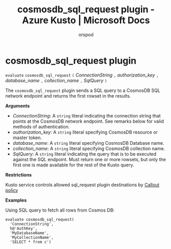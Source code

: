 ﻿---
title: cosmosdb_sql_request plugin - Azure Kusto | Microsoft Docs
description: This article describes cosmosdb_sql_request plugin in Azure Kusto.
author: orspod
ms.author: v-orspod
ms.reviewer: mblythe
ms.service: kusto
ms.topic: reference
ms.date: 09/24/2018
---
# cosmosdb_sql_request plugin

  `evaluate` `cosmosdb_sql_request` `(` *ConnectionString* `,` *authorization_key* `,` *database_name* `,` *collection_name* `,` *SqlQuery* `)`

The `cosmosdb_sql_request` plugin sends a SQL query to a CosmosDB SQL network endpoint
and returns the first rowset in the results.

**Arguments**

* *ConnectionString*: A `string` literal indicating the connection string that 
  points at the CosmosDB network endpoint. See remarks below for valid
  methods of authentication.
* *authorization_key*: A `string` literal specifying CosmosDB resource or master token.
* *database_name*: A `string` literal specifying CosmosDB Database name.
* *collection_name*: A `string` literal specifying CosmosDB collection name.
* *SqlQuery*: A `string` literal indicating the query that is to be executed
  against the SQL endpoint. Must return one or more rowsets, but only the
  first one is made available for the rest of the Kusto query.

**Restrictions**

Kusto service controls allowed sql_request plugin destinations by [Callout policy](https://kusdoc2.azurewebsites.net/docs/concepts/calloutpolicy.html)

**Examples**

Using SQL query to fetch all rows from Cosmos DB:

```kusto
evaluate cosmosdb_sql_request(
  'ConnectionString',
  h@'AuthKey',
  'MyDatabaseName',
  'MyCollectionName',
  'SELECT * from c')
```